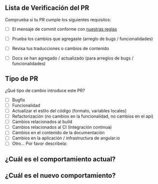 ## Lista de Verificación del PR
Comprueba si tu PR cumple los siguientes requisitos:

- [ ] El mensaje de commit conforme con [nuestras reglas](https://github.com/angular/angular/blob/master/CONTRIBUTING.md#commit)
- [ ] Prueba los cambios que agregaste (arreglo de bugs / funcionalidades)
- [ ] Revisa tus traducciones o cambios de contenido
- [ ] Docs se han agregado / actualizado (para arreglos de bugs / funcionalidades)


## Tipo de PR
¿Qué tipo de cambio introduce este PR?

<!-- Marca con una "x" las opciones que aplican. -->

- [ ] Bugfix
- [ ] Funcionalidad
- [ ] Actualizar el estilo del código (formato, variables locales)
- [ ] Refactorización (no cambios en la funcionalidad, no cambios en el api)
- [ ] Cambios relacionados al build
- [ ] Cambios relacionados al CI (Integración continua)
- [ ] Cambios en el contenido de la documentación
- [ ] Cambios en la aplicación / infrastructura de angular.io
- [ ] Otro... Por favor describela:

## ¿Cuál es el comportamiento actual?
<!-- Describe el comportamiento actual que está modificando o vincule a un problema relevante.

Marca con una "x" si la PR ya la enlazaste con el issue correspondiente
-->


## ¿Cuál es el nuevo comportamiento?
<!--
Ejemplo: Archivo en inglés traducido al español
-->
[1]:https://github.com/angular-hispano/angular/issues/9
